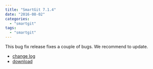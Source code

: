 ```yaml
---
title: "SmartGit 7.1.4"
date: "2016-08-02"
categories: 
  - "smartgit"
tags: 
  - "smartgit"
---
```


This bug fix release fixes a couple of bugs. We recommend to update.

- [change log](http://www.syntevo.com/smartgit/changelog.txt)
- [download](http://www.syntevo.com/smartgit/download)
